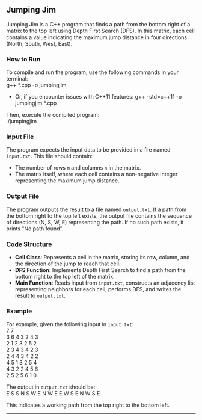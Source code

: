 Jumping Jim
-----------

Jumping Jim is a C++ program that finds a path from the bottom right of a matrix to the top left using Depth First Search (DFS). In this matrix, each cell contains a value indicating the maximum jump distance in four directions (North, South, West, East).

### How to Run

To compile and run the program, use the following commands in your terminal:<br />
g++ *.cpp -o jumpingjim
- Or, if you encounter issues with C++11 features:
  g++ -std=c++11 -o jumpingjim *.cpp

Then, execute the compiled program:<br />
./jumpingjim

### Input File

The program expects the input data to be provided in a file named `input.txt`. This file should contain:

- The number of rows `m` and columns `n` in the matrix.
- The matrix itself, where each cell contains a non-negative integer representing the maximum jump distance.

### Output File

The program outputs the result to a file named `output.txt`. If a path from the bottom right to the top left exists, the output file contains the sequence of directions (N, S, W, E) representing the path. If no such path exists, it prints "No path found".

### Code Structure

- **Cell Class**: Represents a cell in the matrix, storing its row, column, and the direction of the jump to reach that cell.
- **DFS Function**: Implements Depth First Search to find a path from the bottom right to the top left of the matrix.
- **Main Function**: Reads input from `input.txt`, constructs an adjacency list representing neighbors for each cell, performs DFS, and writes the result to `output.txt`.

### Example

For example, given the following input in `input.txt`:<br />
7 7<br />
3 6 4 3 2 4 3<br />
2 1 2 3 2 5 2<br />
2 3 4 3 4 2 3<br />
2 4 4 3 4 2 2<br />
4 5 1 3 2 5 4<br />
4 3 2 2 4 5 6<br />
2 5 2 5 6 1 0<br />

The output in `output.txt` should be:<br />
E S S N S W E N W E E W S E N W S E

This indicates a working path from the top right to the bottom left.

--- 
